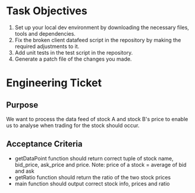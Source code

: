 <h1>Task Objectives</h1>
<ol>
    <li>Set up your local dev environment by downloading the necessary files, tools and dependencies.</li>
    <li>Fix the broken client datafeed script in the repository by making the required adjustments to it.</li>
    <li>Add unit tests in the test script in the repository.</li>
    <li>Generate a patch file of the changes you made.</li>
</ol>

<h1>Engineering Ticket</h1>
<h2>Purpose</h2>
We want to process the data feed of stock A and stock B's price to enable us to analyse when trading for the stock should occur.

<h2>Acceptance Criteria</h1>
<ul>
    <li>getDataPoint function should return correct tuple of stock name, bid_price, ask_price and price. Note: price of a stock = average of bid and ask</li>
    <li>getRatio function should return the ratio of the two stock prices</li>
    <li>main function should output correct stock info, prices and ratio</li>
</ul>